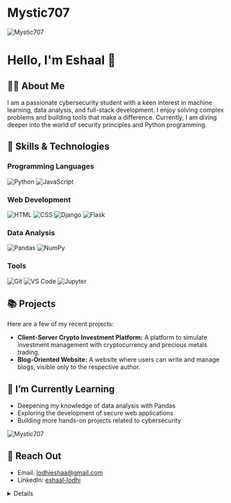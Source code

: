 # Mystic707 
![Mystic707](https://img.shields.io/badge/Mystic707-Secret%20Agent-purple?style=for-the-badge)

# Hello, I'm Eshaal 👋

## 👩‍💻 About Me
I am a passionate cybersecurity student with a keen interest in machine learning, data analysis, and full-stack development. I enjoy solving complex problems and building tools that make a difference. Currently, I am diving deeper into the world of security principles and Python programming.

## 🚀 Skills & Technologies
### Programming Languages
![Python](https://img.shields.io/badge/Python-3776AB?style=for-the-badge&logo=python&logoColor=white)
![JavaScript](https://img.shields.io/badge/JavaScript-F7DF1E?style=for-the-badge&logo=javascript&logoColor=black)

### Web Development
![HTML](https://img.shields.io/badge/HTML5-E34F26?style=for-the-badge&logo=html5&logoColor=white)
![CSS](https://img.shields.io/badge/CSS3-1572B6?style=for-the-badge&logo=css3&logoColor=white)
![Django](https://img.shields.io/badge/Django-092E20?style=for-the-badge&logo=django&logoColor=white)
![Flask](https://img.shields.io/badge/Flask-000000?style=for-the-badge&logo=flask&logoColor=white)

### Data Analysis
![Pandas](https://img.shields.io/badge/Pandas-150458?style=for-the-badge&logo=pandas&logoColor=white)
![NumPy](https://img.shields.io/badge/NumPy-013243?style=for-the-badge&logo=numpy&logoColor=white)

### Tools
![Git](https://img.shields.io/badge/Git-F05032?style=for-the-badge&logo=git&logoColor=white)
![VS Code](https://img.shields.io/badge/VS%20Code-007ACC?style=for-the-badge&logo=visualstudiocode&logoColor=white)
![Jupyter](https://img.shields.io/badge/Jupyter-F37626?style=for-the-badge&logo=jupyter&logoColor=white)

## 📚 Projects
Here are a few of my recent projects:
- **Client-Server Crypto Investment Platform:** A platform to simulate investment management with cryptocurrency and precious metals trading.
- **Blog-Oriented Website:** A website where users can write and manage blogs, visible only to the respective author.

## 🌱 I’m Currently Learning
- Deepening my knowledge of data analysis with Pandas
- Exploring the development of secure web applications
- Building more hands-on projects related to cybersecurity

![Mystic707](https://media.giphy.com/media/FwrYnkBVgU04auYtHE/giphy.gif?cid=ecf05e47zqfzna0k1ubwdiuzf2axum9oc94ljt9i6l0chfr8&ep=v1_gifs_search&rid=giphy.gif&ct=g)



## 💬 Reach Out
- Email: lodhieshaa@gmail.com
- LinkedIn: [eshaal-lodhi](https://www.linkedin.com/in/eshaal-lodhi/)
<details>

## 🔮 Today's Fortune
![8-Ball Fortune](./easter.egg.svg)
